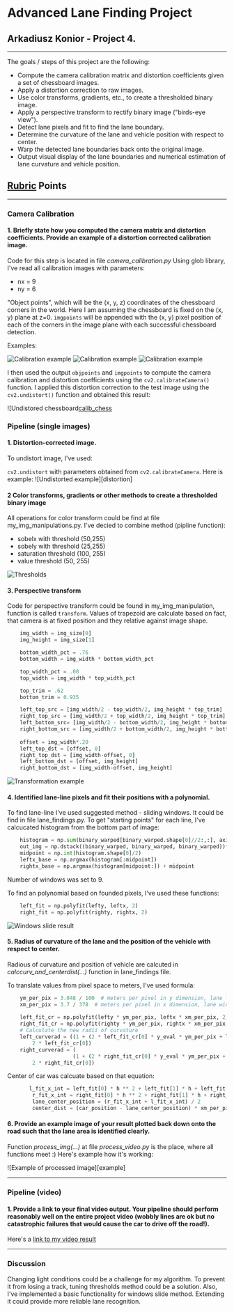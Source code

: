 # **Advanced Lane Finding Project**

## Arkadiusz Konior - Project 4.

---

The goals / steps of this project are the following:

* Compute the camera calibration matrix and distortion coefficients given a set of chessboard images.
* Apply a distortion correction to raw images.
* Use color transforms, gradients, etc., to create a thresholded binary image.
* Apply a perspective transform to rectify binary image ("birds-eye view").
* Detect lane pixels and fit to find the lane boundary.
* Determine the curvature of the lane and vehicle position with respect to center.
* Warp the detected lane boundaries back onto the original image.
* Output visual display of the lane boundaries and numerical estimation of lane curvature and vehicle position.

[//]: # (Image References)

[calib1]: ./imgs/chess_calib1.png "Calibration example"
[calib2]: ./imgs/chess_calib2.png "Calibration example"
[calib3]: ./imgs/chess_calib3.png "Calibration example"
[calib_chess]: ./imgs/chess_undistorted.png "Undistorted chessboard"

[distortion1]: ./imgs/distortion1.png "Distortion examples 1"
[distortion2]: ./imgs/distortion2.png "Distortion examples 2"

[thresh]: ./imgs/thresh.png "Thresold examples"
[transform]: ./imgs/transform.png "Transform examples"
[slide]: ./imgs/transform.png "Windows slide"



[image3]: ./examples/binary_combo_example.jpg "Binary Example"
[image4]: ./examples/warped_straight_lines.jpg "Warp Example"
[image5]: ./examples/color_fit_lines.jpg "Fit Visual"
[image6]: ./examples/example_output.jpg "Output"
[video1]: ./project_video.mp4 "Video"

## [Rubric](https://review.udacity.com/#!/rubrics/571/view) Points

---

### Camera Calibration

#### 1. Briefly state how you computed the camera matrix and distortion coefficients. Provide an example of a distortion corrected calibration image.

Code for this step is located in file *camera_calibration.py*
Using glob library, I've read all calibration images with parameters:

+ nx = 9
+ ny = 6

"Object points", which will be the (x, y, z) coordinates of the chessboard corners in the world. Here I am assuming the chessboard is fixed on the (x, y) plane at z=0. `imgpoints` will be appended with the (x, y) pixel position of each of the corners in the image plane with each successful chessboard detection. 

Examples:

![Calibration example][calib1]
![Calibration example][calib2]
![Calibration example][calib3]

I then used the output `objpoints` and `imgpoints` to compute the camera calibration and distortion coefficients using the `cv2.calibrateCamera()` function.  I applied this distortion correction to the test image using the `cv2.undistort()` function and obtained this result: 

![Undistored chessboard[calib_chess]


### Pipeline (single images)

#### 1.  Distortion-corrected image.

To undistort image, I've used:

`cv2.undistort` with parameters obtained from `cv2.calibrateCamera`. Here is example:
![Undistorted example][distortion]

#### 2 Color transforms, gradients or other methods to create a thresholded binary image

All operations for color transform could be find at file my_img_manipulations.py. I've decied to combine method (pipline function):

+ sobelx with threshold (50,255)
+ sobely with threshold (25,255)
+ saturation threshold (100, 255)
+ value threshold (50, 255)


![Thresholds][thresh]

#### 3. Perspective transform

Code for perspective transform could be found in my_img_manipulation, function is called `transform`. Values of trapezoid are calculate based on fact, that camera is at fixed position and they relative against image shape. 

```python
    img_width = img_size[0]
    img_height = img_size[1]

    bottom_width_pct = .76
    bottom_width = img_width * bottom_width_pct

    top_width_pct = .08
    top_width = img_width * top_width_pct

    top_trim = .62
    bottom_trim = 0.935

    left_top_src = [img_width/2 - top_width/2, img_height * top_trim]
    right_top_src = [img_width/2 + top_width/2, img_height * top_trim]
    left_bottom_src= [img_width/2 - bottom_width/2, img_height * bottom_trim]
    right_bottom_src = [img_width/2 + bottom_width/2, img_height * bottom_trim]
    
    offset = img_width*.20
    left_top_dst = [offset, 0]
    right_top_dst = [img_width-offset, 0]
    left_bottom_dst = [offset, img_height]
    right_bottom_dst = [img_width-offset, img_height]
```


![Transformation example][transform]

#### 4. Identified lane-line pixels and fit their positions with a polynomial.

To find lane-line I've used suggested method - sliding windows. It could be find in file lane_findings.py. To get "starting points" for each line, I've calcucated histogram from the bottom part of image:

```python
    histogram = np.sum(binary_warped[binary_warped.shape[0]//2:,:], axis=0)
    out_img = np.dstack((binary_warped, binary_warped, binary_warped))*255
    midpoint = np.int(histogram.shape[0]/2)
    leftx_base = np.argmax(histogram[:midpoint])
    rightx_base = np.argmax(histogram[midpoint:]) + midpoint
```

Number of windows was set to 9. 

To find an polynomial based on founded pixels, I've used these functions:

```python
    left_fit = np.polyfit(lefty, leftx, 2)
    right_fit = np.polyfit(righty, rightx, 2)
```

![Windows slide result][slide]

#### 5. Radius of curvature of the lane and the position of the vehicle with respect to center.

Radious of curvature and position of vehicle are calcuted in *calccurv_and_centerdist(...)*  function in lane_findings file.

To translate values from pixel space to meters, I've used formula:

```python
    ym_per_pix = 3.048 / 100  # meters per pixel in y dimension, lane line is 10 ft = 3.048 meters
    xm_per_pix = 3.7 / 378  # meters per pixel in x dimension, lane width is 12 ft = 3.7 meters
    
    left_fit_cr = np.polyfit(lefty * ym_per_pix, leftx * xm_per_pix, 2)
    right_fit_cr = np.polyfit(righty * ym_per_pix, rightx * xm_per_pix, 2)
    # Calculate the new radii of curvature
    left_curverad = ((1 + (2 * left_fit_cr[0] * y_eval * ym_per_pix + left_fit_cr[1]) ** 2) ** 1.5) / np.absolute(
        2 * left_fit_cr[0])
    right_curverad = (
                     (1 + (2 * right_fit_cr[0] * y_eval * ym_per_pix + right_fit_cr[1]) ** 2) ** 1.5) / np.absolute(
        2 * right_fit_cr[0])
```

Center of car was calcuate based on that equation:

```python
       l_fit_x_int = left_fit[0] * h ** 2 + left_fit[1] * h + left_fit[2]
        r_fit_x_int = right_fit[0] * h ** 2 + right_fit[1] * h + right_fit[2]
        lane_center_position = (r_fit_x_int + l_fit_x_int) / 2
        center_dist = (car_position - lane_center_position) * xm_per_pix
```

#### 6. Provide an example image of your result plotted back down onto the road such that the lane area is identified clearly.

Function *process_img(...)*  at file *process_video.py* is the place, where all functions meet :) Here's example how it's working:

![Example of processed image][example]

---

### Pipeline (video)

#### 1. Provide a link to your final video output.  Your pipeline should perform reasonably well on the entire project video (wobbly lines are ok but no catastrophic failures that would cause the car to drive off the road!).

Here's a [link to my video result](./project_video.mp4)

---

### Discussion

Changing light conditions could be a challenge for my algorithm. To prevent it from losing a track, tuning thresholds method could be a solution. Also, I've implemented a basic functionality for windows slide method. Extending it could provide more reliable lane recognition.
